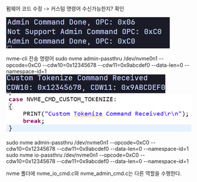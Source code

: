 펌웨어 코드 수정 -> 커스텀 명령어 수신가능한지? 확인

![alt text](image.png)

nvme-cli 전송 명령어
sudo nvme admin-passthru /dev/nvme0n1 --opcode=0xC0 --cdw10=0x12345678 --cdw11=0x9abcdef0 --data-len=0 --namespace-id=1
![alt text](image-2.png)
![alt text](image-1.png)

sudo nvme admin-passthru /dev/nvme0n1 --opcode=0xC0 --cdw10=0x12345678 --cdw11=0x9abcdef0 --data-len=0 --namespace-id=1
sudo nvme io-passthru /dev/nvme0n1 --opcode=0xC0 --cdw10=0x12345678 --cdw11=0x9abcdef0 --data-len=0 --namespace-id=1

nvme 폴더에 nvme_io_cmd.c와 nvme_admin_cmd.c는 다른 역할을 수행한다.

